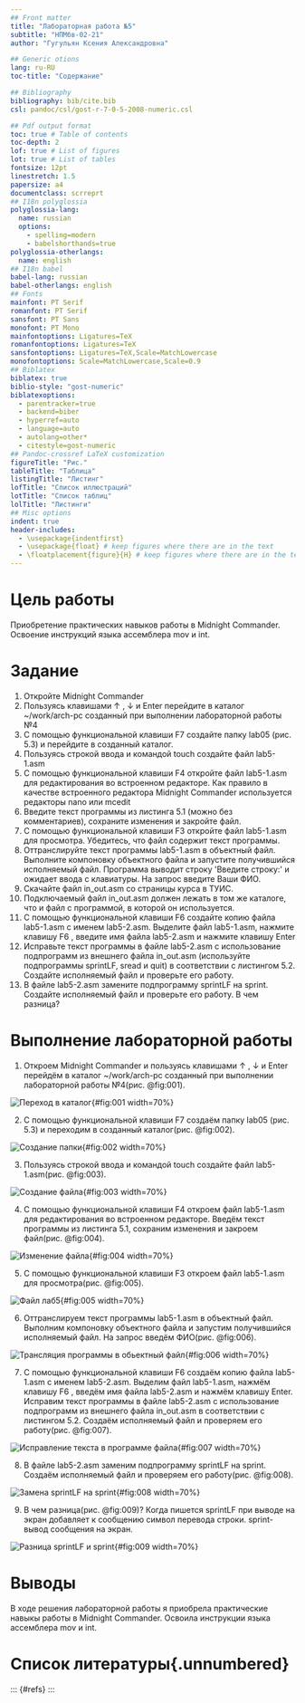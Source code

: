 ```yaml
---
## Front matter
title: "Лабораторная работа №5"
subtitle: "НПМбв-02-21"
author: "Гугульян Ксения Александровна"

## Generic otions
lang: ru-RU
toc-title: "Содержание"

## Bibliography
bibliography: bib/cite.bib
csl: pandoc/csl/gost-r-7-0-5-2008-numeric.csl

## Pdf output format
toc: true # Table of contents
toc-depth: 2
lof: true # List of figures
lot: true # List of tables
fontsize: 12pt
linestretch: 1.5
papersize: a4
documentclass: scrreprt
## I18n polyglossia
polyglossia-lang:
  name: russian
  options:
	- spelling=modern
	- babelshorthands=true
polyglossia-otherlangs:
  name: english
## I18n babel
babel-lang: russian
babel-otherlangs: english
## Fonts
mainfont: PT Serif
romanfont: PT Serif
sansfont: PT Sans
monofont: PT Mono
mainfontoptions: Ligatures=TeX
romanfontoptions: Ligatures=TeX
sansfontoptions: Ligatures=TeX,Scale=MatchLowercase
monofontoptions: Scale=MatchLowercase,Scale=0.9
## Biblatex
biblatex: true
biblio-style: "gost-numeric"
biblatexoptions:
  - parentracker=true
  - backend=biber
  - hyperref=auto
  - language=auto
  - autolang=other*
  - citestyle=gost-numeric
## Pandoc-crossref LaTeX customization
figureTitle: "Рис."
tableTitle: "Таблица"
listingTitle: "Листинг"
lofTitle: "Список иллюстраций"
lotTitle: "Список таблиц"
lolTitle: "Листинги"
## Misc options
indent: true
header-includes:
  - \usepackage{indentfirst}
  - \usepackage{float} # keep figures where there are in the text
  - \floatplacement{figure}{H} # keep figures where there are in the text
---
```


# Цель работы

Приобретение практических навыков работы в Midnight Commander. Освоение инструкций
языка ассемблера mov и int.

# Задание

1. Откройте Midnight Commander
2. Пользуясь клавишами ↑ , ↓ и Enter перейдите в каталог ~/work/arch-pc созданный
при выполнении лабораторной работы №4
3. С помощью функциональной клавиши F7 создайте папку lab05 (рис. 5.3) и перейдите
в созданный каталог.
4. Пользуясь строкой ввода и командой touch создайте файл lab5-1.asm 
5. С помощью функциональной клавиши F4 откройте файл lab5-1.asm для редактирования во встроенном редакторе. Как правило в качестве встроенного редактора Midnight
Commander используется редакторы nano или mcedit
6. Введите текст программы из листинга 5.1 (можно без комментариев), сохраните изменения и закройте файл.
7. С помощью функциональной клавиши F3 откройте файл lab5-1.asm для просмотра.
Убедитесь, что файл содержит текст программы.
8. Оттранслируйте текст программы lab5-1.asm в объектный файл. Выполните компоновку объектного файла и запустите получившийся исполняемый файл. Программа выводит строку 'Введите строку:' и ожидает ввода с клавиатуры. На запрос введите
Ваши ФИО.
9. Скачайте файл in_out.asm со страницы курса в ТУИС.
10. Подключаемый файл in_out.asm должен лежать в том же каталоге, что и файл с программой, в которой он используется.
11. С помощью функциональной клавиши F6 создайте копию файла lab5-1.asm с именем
lab5-2.asm. Выделите файл lab5-1.asm, нажмите клавишу F6 , введите имя файла
lab5-2.asm и нажмите клавишу Enter
12. Исправьте текст программы в файле lab5-2.asm с использование подпрограмм из
внешнего файла in_out.asm (используйте подпрограммы sprintLF, sread и quit) в
соответствии с листингом 5.2. Создайте исполняемый файл и проверьте его работу.
13. В файле lab5-2.asm замените подпрограмму sprintLF на sprint. Создайте исполняемый файл и проверьте его работу. В чем разница?


# Выполнение лабораторной работы

1. Откроем Midnight Commander и пользуясь клавишами ↑ , ↓ и Enter перейдём в каталог ~/work/arch-pc созданный
при выполнении лабораторной работы №4(рис. @fig:001).

![Переход в каталог](image/5-1.png){#fig:001 width=70%}

2. С помощью функциональной клавиши F7 создаём папку lab05 (рис. 5.3) и переходим
в созданный каталог(рис. @fig:002).

![Создание папки](image/5-2.png){#fig:002 width=70%}

3. Пользуясь строкой ввода и командой touch создайте файл lab5-1.asm(рис. @fig:003).

![Создание файла](image/5-3.png){#fig:003 width=70%}

4. С помощью функциональной клавиши F4 откроем файл lab5-1.asm для редактирования во встроенном редакторе. Введём текст программы из листинга 5.1, сохраним изменения и закроем файл(рис. @fig:004).

![Изменение файла](image/5-4.png){#fig:004 width=70%}

5. С помощью функциональной клавиши F3 откроем файл lab5-1.asm для просмотра(рис. @fig:005).

![Файл лаб5](image/5-5.png){#fig:005 width=70%}

6. Оттранслируем текст программы lab5-1.asm в объектный файл. Выполним компоновку объектного файла и запустим получившийся исполняемый файл. На запрос введём ФИО(рис. @fig:006).

![Трансляция программы в обьектный файл](image/5-6.png){#fig:006 width=70%}

7. С помощью функциональной клавиши F6 создаём копию файла lab5-1.asm с именем
lab5-2.asm. Выделим файл lab5-1.asm, нажмём клавишу F6 , введём имя файла
lab5-2.asm и нажмём клавишу Enter. Исправим текст программы в файле lab5-2.asm с использование подпрограмм из внешнего файла in_out.asm в соответствии с листингом 5.2. Создаём исполняемый файл и проверяем его работу(рис. @fig:007).

![Исправление текста в программе файла](image/5-7.png){#fig:007 width=70%}

8. В файле lab5-2.asm заменим подпрограмму sprintLF на sprint. Создаём исполняемый файл и проверяем его работу(рис. @fig:008).

![Замена sprintLF на sprint](image/5-8.png){#fig:008 width=70%}

9. В чем разница(рис. @fig:009)?
Когда пишется sprintLF при выводе на экран добавляет к сообщению символ перевода строки. sprint- вывод сообщения на экран.

![Разница sprintLF и sprint](image/5-9.png){#fig:009 width=70%}


# Выводы

В ходе решения лабораторной работы я приобрела практические навыкы работы в Midnight Commander. Освоила инструкции
языка ассемблера mov и int.

# Список литературы{.unnumbered}

::: {#refs}
:::
